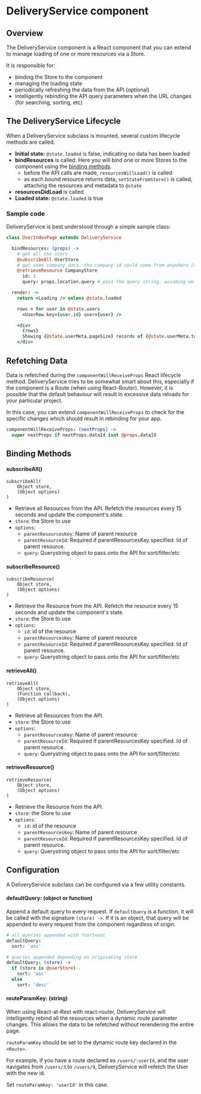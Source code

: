 # DeliveryService component

## Overview

The DeliveryService component is a React component that you can extend to manage loading of one or more resources via a Store.

It is responsible for:
* binding the Store to the component
* managing the loading state
* periodically refreshing the data from the API (optional)
* intelligently rebinding the API query parameters when the URL changes (for searching, sorting, etc)

## The DeliveryService Lifecycle

When a DeliveryService subclass is mounted, several custom lifecycle methods are called.

* **Initial state:** `@state.loaded` is false, indicating no data has been loaded
* **bindResources** is called. Here you will bind one or more Stores to the component using the [binding methods](#bindings).
  * before the API calls are made, `resourcesWillLoad()` is called
  * as each bound resource returns data, `setStateFromStore()` is called, attaching the resources and metadata to `@state`
* **resourcesDidLoad** is called
* **Loaded state:** `@state.loaded` is true

### Sample code

DeliveryService is best understood through a simple sample class:
```coffeescript
class UserIndexPage extends DeliveryService

  bindResources: (props) ->
    # get all the users
    @subscribeAll UserStore
    # get some company data. the company id could come from anywhere (current session, etc)
    @retrieveResource CompanyStore
      id: 1
      query: props.location.query # pass the query string, assuming we're using react-router

  render: ->
    return <Loading /> unless @state.loaded

    rows = for user in @state.users
      <UserRow key={user.id} user={user} />

    <div>
      {rows}
      Showing {@state.userMeta.pageSize} records of {@state.userMeta.total}
    </div>
```

## Refetching Data

Data is refetched during the `componentWillReceiveProps` React lifecycle method. DeliveryService tries to be somewhat smart about this,
especially if the component is a Route (when using React-Router). However, it is possible that the default behaviour will result in excessive
data reloads for your particular project.

In this case, you can extend `componentWillReceiveProps` to check for the specific changes which should result in rebinding for your app.

```coffeescript
componentWillReceiveProps: (nextProps) ->
  super nextProps if nextProps.dataId isnt @props.dataId
```

## Binding Methods
#### subscribeAll()

```
subscribeAll(
    Object store,
    (Object options)
)
```
* Retrieve all Resources from the API. Refetch the resources every 15 seconds and update the component's state.
* `store`: the Store to use
* `options`:
  * `parentResourcesKey`: Name of parent resource
  * `parentResourceId`:   Required if parentResourcesKey specified. Id of parent resource.
  * `query`:              Querystring object to pass onto the API for sort/filter/etc


#### subscribeResource()

```
subscribeResource(
    Object store,
    (Object options)
)
```
* Retrieve the Resource from the API. Refetch the resource every 15 seconds and update the component's state.
* `store`: the Store to use
* `options`:
  * `id`:                 id of the resource
  * `parentResourcesKey`: Name of parent resource
  * `parentResourceId`:   Required if parentResourcesKey specified. Id of parent resource.
  * `query`:              Querystring object to pass onto the API for sort/filter/etc

#### retrieveAll()

```
retrieveAll(
    Object store,
    (Function callback),
    (Object options)
)
```
* Retrieve all Resources from the API.
* `store`: the Store to use
* `options`:
  * `parentResourcesKey`: Name of parent resource
  * `parentResourceId`:   Required if parentResourcesKey specified. Id of parent resource.
  * `query`:              Querystring object to pass onto the API for sort/filter/etc

#### retrieveResource()

```
retrieveResource(
    Object store,
    (Object options)
)
```
* Retrieve the Resource from the API.
* `store`: the Store to use
* `options`:
  * `id`:                 id of the resource
  * `parentResourcesKey`: Name of parent resource
  * `parentResourceId`:   Required if parentResourcesKey specified. Id of parent resource.
  * `query`:              Querystring object to pass onto the API for sort/filter/etc

## Configuration

A DeliveryService subclass can be configured via a few utility constants.

#### defaultQuery: (object or function)

Append a default query to every request. If `defaultQuery` is a function, it will be called with the signature `(store) ->`. If it is an object, that query will be appended to every request from the component regardless of origin.

```coffeescript
# all queries appended with ?sort=asc
defaultQuery:
  sort: 'asc'

# queries appended depending on originating store
defaultQuery: (store) ->
  if (store is @userStore)
    sort: 'asc'
  else
    sort: 'desc'
```

#### routeParamKey: (string)

When using React-at-Rest with react-router, DeliveryService will intelligently rebind all the resources when a dynamic route parameter changes. This allows the data to be refetched without rerendering the entire page.

`routeParamKey` should be set to the dynamic route key declared in the `<Route>`.

For example, if you have a route declared as `/users/:userId`, and the user navigates from `/users/3` to `/users/9`, DeliveryService will refetch the User with the new id.

Set `routeParamKey: 'userId'` in this case.
